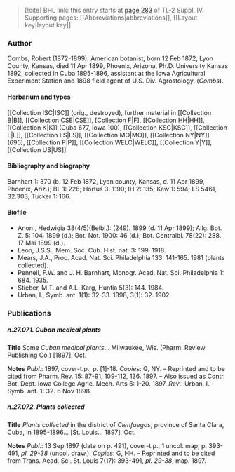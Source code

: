 > [!cite] BHL link: this entry starts at [page 283](https://www.biodiversitylibrary.org/item/103860#page/293/mode/1up) of TL-2 Suppl. IV.
> Supporting pages: [[Abbreviations|abbreviations]], [[Layout key|layout key]].

### Author

Combs, Robert (1872-1899), American botanist, born 12 Feb 1872, Lyon County, Kansas, died 11 Apr 1899, Phoenix, Arizona, Ph.D. University Kansas 1892, collected in Cuba 1895-1896, assistant at the Iowa Agricultural Experiment Station and 1898 field agent of U.S. Div. Agrostology. (*Combs*).

#### Herbarium and types

[[Collection ISC|ISC]] (orig., destroyed), further material in [[Collection B|B]], [[Collection CSE|CSE]], [[Collection F|F]](1310), [[Collection HH|HH]], [[Collection K|K]] (Cuba 677, Iowa 100), [[Collection KSC|KSC]], [[Collection L|L]], [[Collection LS|LS]], [[Collection MO|MO]], [[Collection NY|NY]] (695), [[Collection P|P]], [[Collection WELC|WELC]], [[Collection Y|Y]], [[Collection US|US]].

#### Bibliography and biography

Barnhart 1: 370 (b. 12 Feb 1872, Lyon county, Kansas, d. 11 Apr 1899, Phoenix, Ariz.); BL 1: 226; Hortus 3: 1190; IH 2: 135; Kew 1: 594; LS 5461, 32.303; Tucker 1: 166.

#### Biofile

- Anon., Hedwigia 38(4/5)(Beibl.): (249). 1899 (d. 11 Apr 1899); Allg. Bot. Z. 5: 104. 1899 (d.); Bot. Not. 1900: 46 (d.); Bot. Centralbl. 78(22): 288. 17 Mai 1899 (d.).
- Leon, J.S.S., Mem. Soc. Cub. Hist. nat. 3: 199. 1918.
- Mears, J.A., Proc. Acad. Nat. Sci. Philadelphia 133: 141-165. 1981 (plants collected).
- Pennell, F.W. and J. H. Barnhart, Monogr. Acad. Nat. Sci. Philadelphia 1: 684. 1935.
- Stieber, M.T. and A.L. Karg, Huntia 5(3): 144. 1984.
- Urban, I., Symb. ant. 1(1): 32-33. 1898, 3(1): 32. 1902.

### Publications

##### n.27.071. Cuban medical plants

**Title**
Some *Cuban medical plants*... Milwaukee, Wis. (Pharm. Review Publishing Co.) \[1897\]. Oct.

**Notes**
*Publ*.: 1897, cover-t.p., p. \[1\]-18. *Copies*: G, NY. – Reprinted and to be cited from Pharm. Rev. 15: 87-91, 109-112, 136. 1897. – Also issued as Contr. Bot. Dept. Iowa College Agric. Mech. Arts 5: 1-20. 1897.
*Rev*.: Urban, I., Symb. ant. 1: 32. 6 Nov 1898.

##### n.27.072. Plants collected

**Title**
*Plants collected* in the district of *Cienfuegos*, province of Santa Clara, Cuba, in 1895-1896... \[St. Louis... 1897\]. Oct.

**Notes**
*Publ*.: 13 Sep 1897 (date on p. 491), cover-t.p., 1 uncol. map, p. 393-491, *pl. 29-38* (uncol. draw.). *Copies*: G, HH. – Reprinted and to be cited from Trans. Acad. Sci. St. Louis 7(17): 393-491, *pl. 29-38*, map. 1897.

